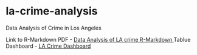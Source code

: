 # la-crime-analysis
Data Analysis of Crime in Los Angeles 

Link to R-Markdown PDF - [Data Analysis of LA crime R-Markdown ](https://drive.google.com/file/d/1XlHdTJCVy7mboOMbRxrTrefrPDnGwnX9/view?usp=sharing)
Tablue Dashboard - [LA Crime Dashboard]([https://drive.google.com/file/d/1XlHdTJCVy7mboOMbRxrTrefrPDnGwnX9/view?usp=sharing](https://public.tableau.com/app/profile/sahil.nale/viz/LA-crime/Dashboard1)https://public.tableau.com/app/profile/sahil.nale/viz/LA-crime/Dashboard1)
